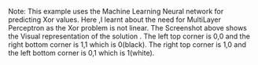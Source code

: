 Note:
This example uses the Machine Learning Neural network for predicting Xor values.
Here ,I learnt about the need for MultiLayer Perceptron as the Xor problem is not linear.
The Screenshot above shows the Visual representation of the solution .
The left top corner is 0,0 and the right bottom corner is 1,1  which is 0(black).
The right top corner is 1,0 and the left bottom corner is 0,1  which is 1(white).

